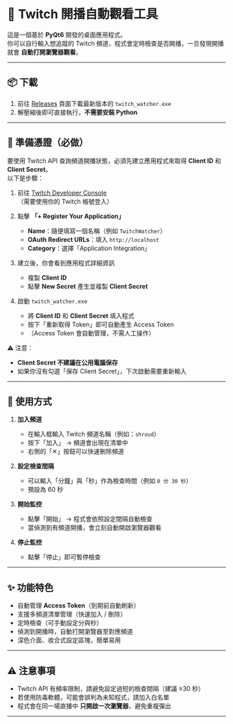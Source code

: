 # 🎥 Twitch 開播自動觀看工具

這是一個基於 **PyQt6** 開發的桌面應用程式。  
你可以自行輸入想追蹤的 Twitch 頻道，程式會定時檢查是否開播，一旦發現開播就會 **自動打開瀏覽器觀看**。

---

## 📦 下載

1. 前往 [Releases](../../releases) 頁面下載最新版本的 `twitch_watcher.exe`  
2. 解壓縮後即可直接執行，**不需要安裝 Python**  

---

## 🔑 準備憑證（必做）

要使用 Twitch API 查詢頻道開播狀態，必須先建立應用程式來取得 **Client ID** 和 **Client Secret**。  
以下是步驟：

1. 前往 [Twitch Developer Console](https://dev.twitch.tv/console/apps)  
   （需要使用你的 Twitch 帳號登入）

2. 點擊 **「+ Register Your Application」**  
   - **Name**：隨便填寫一個名稱（例如 `TwitchWatcher`）  
   - **OAuth Redirect URLs**：填入 `http://localhost`  
   - **Category**：選擇「Application Integration」  

3. 建立後，你會看到應用程式詳細資訊  
   - 複製 **Client ID**  
   - 點擊 **New Secret** 產生並複製 **Client Secret**

4. 啟動 `twitch_watcher.exe`  
   - 將 **Client ID** 和 **Client Secret** 填入程式  
   - 按下「重新取得 Token」即可自動產生 Access Token  
   - （Access Token 會自動管理，不需人工操作）

⚠ 注意：  
- **Client Secret 不建議在公用電腦保存**  
- 如果你沒有勾選「保存 Client Secret」，下次啟動需要重新輸入  

---

## 🚀 使用方式

1. **加入頻道**  
   - 在輸入框輸入 Twitch 頻道名稱（例如：`shroud`）  
   - 按下「加入」 → 頻道會出現在清單中  
   - 右側的「✕」按鈕可以快速刪除頻道  

2. **設定檢查間隔**  
   - 可以輸入「分鐘」與「秒」作為檢查時間（例如 `0 分 30 秒`）  
   - 預設為 60 秒  

3. **開始監控**  
   - 點擊「開始」 → 程式會依照設定間隔自動檢查  
   - 當偵測到有頻道開播，會立刻自動開啟瀏覽器觀看  

4. **停止監控**  
   - 點擊「停止」即可暫停檢查  

---

## ✨ 功能特色

- 自動管理 **Access Token**（到期前自動刷新）  
- 支援多頻道清單管理（快速加入 / 刪除）  
- 定時檢查（可手動設定分與秒）  
- 偵測到開播時，自動打開瀏覽器至對應頻道  
- 深色介面、收合式設定區塊，簡單易用  

---

## ⚠ 注意事項

- Twitch API 有頻率限制，請避免設定過短的檢查間隔（建議 ≥30 秒）  
- 若使用防毒軟體，可能會誤判為未知程式，請加入白名單  
- 程式會在同一場直播中 **只開啟一次瀏覽器**，避免重複彈出  

---
